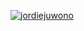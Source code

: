 [![jordiejuwono](https://circleci.com/jordiejuwono/FoodieApp.svg?style=svg)](https://circleci.com/jordiejuwono/FoodieApp)
